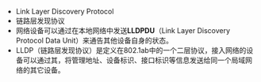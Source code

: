 - Link Layer Discovery Protocol
- 链路层发现协议
- 网络设备可以通过在本地网络中发送**LLDPDU**（Link Layer Discovery Protocol Data Unit）来通告其他设备自身的状态。
- LLDP（链路层发现协议）是定义在802.1ab中的一个二层协议，接入网络的设备可以通过其，将管理地址、设备标识、接口标识等信息发送给同一个局域网络的其它设备。